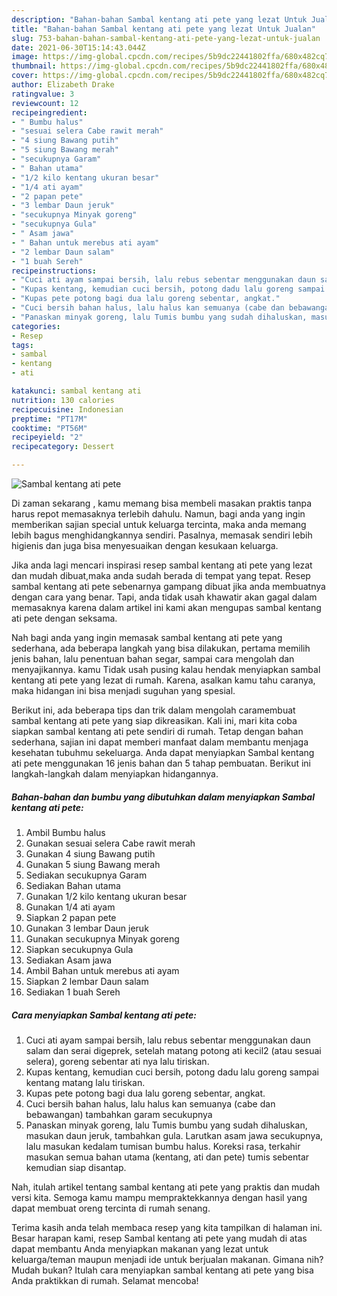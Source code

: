 ```yaml
---
description: "Bahan-bahan Sambal kentang ati pete yang lezat Untuk Jualan"
title: "Bahan-bahan Sambal kentang ati pete yang lezat Untuk Jualan"
slug: 753-bahan-bahan-sambal-kentang-ati-pete-yang-lezat-untuk-jualan
date: 2021-06-30T15:14:43.044Z
image: https://img-global.cpcdn.com/recipes/5b9dc22441802ffa/680x482cq70/sambal-kentang-ati-pete-foto-resep-utama.jpg
thumbnail: https://img-global.cpcdn.com/recipes/5b9dc22441802ffa/680x482cq70/sambal-kentang-ati-pete-foto-resep-utama.jpg
cover: https://img-global.cpcdn.com/recipes/5b9dc22441802ffa/680x482cq70/sambal-kentang-ati-pete-foto-resep-utama.jpg
author: Elizabeth Drake
ratingvalue: 3
reviewcount: 12
recipeingredient:
- " Bumbu halus"
- "sesuai selera Cabe rawit merah"
- "4 siung Bawang putih"
- "5 siung Bawang merah"
- "secukupnya Garam"
- " Bahan utama"
- "1/2 kilo kentang ukuran besar"
- "1/4 ati ayam"
- "2 papan pete"
- "3 lembar Daun jeruk"
- "secukupnya Minyak goreng"
- "secukupnya Gula"
- " Asam jawa"
- " Bahan untuk merebus ati ayam"
- "2 lembar Daun salam"
- "1 buah Sereh"
recipeinstructions:
- "Cuci ati ayam sampai bersih, lalu rebus sebentar menggunakan daun salam dan serai digeprek, setelah matang potong ati kecil2 (atau sesuai selera), goreng sebentar ati nya lalu tiriskan."
- "Kupas kentang, kemudian cuci bersih, potong dadu lalu goreng sampai kentang matang lalu tiriskan."
- "Kupas pete potong bagi dua lalu goreng sebentar, angkat."
- "Cuci bersih bahan halus, lalu halus kan semuanya (cabe dan bebawangan) tambahkan garam secukupnya"
- "Panaskan minyak goreng, lalu Tumis bumbu yang sudah dihaluskan, masukan daun jeruk, tambahkan gula. Larutkan asam jawa secukupnya, lalu masukan kedalam tumisan bumbu halus. Koreksi rasa, terkahir masukan semua bahan utama (kentang, ati dan pete) tumis sebentar kemudian siap disantap."
categories:
- Resep
tags:
- sambal
- kentang
- ati

katakunci: sambal kentang ati 
nutrition: 130 calories
recipecuisine: Indonesian
preptime: "PT17M"
cooktime: "PT56M"
recipeyield: "2"
recipecategory: Dessert

---
```



![Sambal kentang ati pete](https://img-global.cpcdn.com/recipes/5b9dc22441802ffa/680x482cq70/sambal-kentang-ati-pete-foto-resep-utama.jpg)

Di zaman  sekarang , kamu memang bisa membeli masakan praktis tanpa harus repot memasaknya terlebih dahulu. Namun, bagi anda yang ingin memberikan sajian special untuk keluarga tercinta, maka anda memang lebih bagus menghidangkannya sendiri. Pasalnya, memasak sendiri lebih higienis dan juga bisa menyesuaikan dengan kesukaan keluarga.

Jika anda lagi mencari inspirasi resep sambal kentang ati pete yang lezat dan mudah dibuat,maka anda sudah berada di tempat yang tepat. Resep sambal kentang ati pete  sebenarnya gampang dibuat jika anda membuatnya dengan cara yang benar. Tapi, anda tidak usah khawatir akan gagal dalam memasaknya 
karena dalam artikel ini kami akan mengupas sambal kentang ati pete dengan seksama.  



Nah bagi anda yang ingin memasak sambal kentang ati pete yang sederhana, ada beberapa langkah yang bisa dilakukan, pertama memilih jenis bahan, lalu penentuan bahan segar, sampai cara mengolah dan menyajikannya. kamu Tidak usah pusing kalau hendak menyiapkan sambal kentang ati pete yang lezat di rumah. Karena, asalkan kamu  tahu caranya, maka hidangan ini bisa menjadi suguhan yang spesial.

Berikut ini, ada beberapa tips dan trik dalam mengolah caramembuat sambal kentang ati pete yang siap dikreasikan. Kali ini, mari kita coba siapkan sambal kentang ati pete sendiri di rumah. Tetap dengan bahan sederhana, sajian ini dapat memberi manfaat dalam membantu menjaga kesehatan tubuhmu sekeluarga. Anda dapat menyiapkan Sambal kentang ati pete menggunakan 16 jenis bahan dan 5 tahap pembuatan. Berikut ini langkah-langkah dalam menyiapkan hidangannya.

<!--inarticleads1-->

##### Bahan-bahan dan bumbu yang dibutuhkan dalam menyiapkan Sambal kentang ati pete:

1. Ambil  Bumbu halus
1. Gunakan sesuai selera Cabe rawit merah
1. Gunakan 4 siung Bawang putih
1. Gunakan 5 siung Bawang merah
1. Sediakan secukupnya Garam
1. Sediakan  Bahan utama
1. Gunakan 1/2 kilo kentang ukuran besar
1. Gunakan 1/4 ati ayam
1. Siapkan 2 papan pete
1. Gunakan 3 lembar Daun jeruk
1. Gunakan secukupnya Minyak goreng
1. Siapkan secukupnya Gula
1. Sediakan  Asam jawa
1. Ambil  Bahan untuk merebus ati ayam
1. Siapkan 2 lembar Daun salam
1. Sediakan 1 buah Sereh




<!--inarticleads2-->

##### Cara menyiapkan Sambal kentang ati pete:

1. Cuci ati ayam sampai bersih, lalu rebus sebentar menggunakan daun salam dan serai digeprek, setelah matang potong ati kecil2 (atau sesuai selera), goreng sebentar ati nya lalu tiriskan.
1. Kupas kentang, kemudian cuci bersih, potong dadu lalu goreng sampai kentang matang lalu tiriskan.
1. Kupas pete potong bagi dua lalu goreng sebentar, angkat.
1. Cuci bersih bahan halus, lalu halus kan semuanya (cabe dan bebawangan) tambahkan garam secukupnya
1. Panaskan minyak goreng, lalu Tumis bumbu yang sudah dihaluskan, masukan daun jeruk, tambahkan gula. Larutkan asam jawa secukupnya, lalu masukan kedalam tumisan bumbu halus. Koreksi rasa, terkahir masukan semua bahan utama (kentang, ati dan pete) tumis sebentar kemudian siap disantap.




Nah, itulah artikel tentang  sambal kentang ati pete  yang praktis dan mudah versi kita. Semoga kamu mampu mempraktekkannya dengan hasil yang dapat membuat oreng tercinta di rumah senang. 

Terima kasih anda telah membaca resep yang kita tampilkan di halaman ini. Besar harapan kami, resep  Sambal kentang ati pete yang mudah di atas dapat membantu Anda menyiapkan makanan yang lezat untuk keluarga/teman maupun menjadi ide untuk berjualan makanan. Gimana nih? Mudah bukan? Itulah cara menyiapkan sambal kentang ati pete yang bisa Anda praktikkan di rumah. Selamat mencoba!

